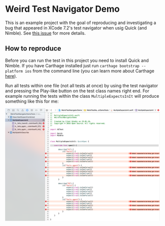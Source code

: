 # Weird Test Navigator Demo

This is an example project with the goal of reproducing and investigating a bug that appeared in XCode 7.2's test navigator when usig Quick (and Nimble). See [this issue](https://github.com/Quick/Quick/issues/439) for more details.

## How to reproduce

Before you can run the test in this project you need to install Quick and Nimble. If you have Carthage installed just run `carthage bootstrap --platform ios` from the command line (you can learn more about Carthage [here](https://github.com/Carthage/Carthage)).

Run all tests within one file (not all tests at once) by using the test navigator and pressing the Play-like button on the test class names right end. For example running the tests within the class `MultipleExpectsInIt` will produce something like this for me:

![MultipleExpectsInIt](MultipleExpectsInIt_screenshot.png)
